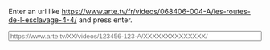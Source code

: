 Enter an url like https://www.arte.tv/fr/videos/068406-004-A/les-routes-de-l-esclavage-4-4/ and press enter.

<input type="text" name="url" id="urlInput" style="width: 100%;" placeholder="https://www.arte.tv/XX/videos/123456-123-A/XXXXXXXXXXXXXX/">
<div id="result" />

<script>
document.getElementById("urlInput").onchange = function(e) {

  const url = e.target.value;
  const id = url.split("/")[5];
  if (id === undefined) {
    alert("Malformed URL");
    return
  }
  // https://www.arte.tv/fr/videos/068406-004-A/les-routes-de-l-esclavage-4-4/
  const apiUrl = "https://api.arte.tv/api/player/v1/config/fr/" + id
  const xobj = new XMLHttpRequest();
  xobj.responseType = 'json';
  xobj.open('GET', apiUrl);
  xobj.onload = function() {
    function compare(array) {
      for (let i in array) {
        if (array[i] != 0) {
          return array[i];
        }
      }
      return 0;
    }
    const data = Object.values(xobj.response.videoJsonPlayer.VSR).sort(function(l, r) {
      return compare([r.bitrate - l.bitrate,
        r.mimeType.localeCompare(l.mimeType),
        r.versionShortLibelle.localeCompare(l.versionShortLibelle)
      ])
    })

    for (let i in data) {
      const r = data[i]
      data[i] = {
        'URL': r.url,
        'Format': r.mediaType,
        'Version': r.versionLibelle,
        'Bitrate': r.bitrate,
      }
    }

    function create(t, a, f) {
      const n = document.createElement(t);
      for (let k in a) {
        n.appendChild(f(k, a[k]))
      }
      return n
    }

    function createLink(href, text) {
      a = document.createElement("a")
      a.href = href
      a.text = text
      return a
    }
    if (!data[0]) {
      alert("empty data");
      return
    }
    const table = create("table", data, function(_, v) {
      return create("tr", v, function(k, v) {
        return create("th", [null], function(_, _) {
          if (k === "URL") {
            return createLink(v, "link")
          }
          return document.createTextNode(v)
        })
      })
    })
    table.prepend(create("tr", data[0], function(k, _) {
      return create("th", [null], function(_, _) {
        return document.createTextNode(k)
      })
    }))
    const result = document.getElementById("result")
    result.prepend(createLink(apiUrl, "Source"))
    result.prepend(table)
    result.prepend(createLink(url, url))
  };
  xobj.send(null)
}
</script>

